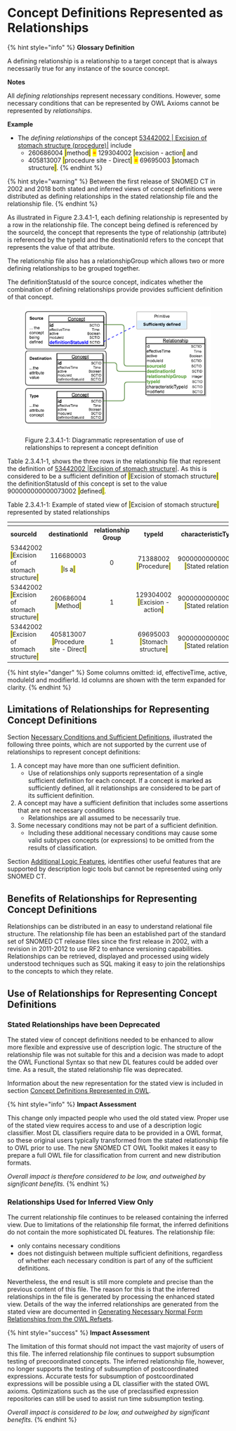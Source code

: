 # Concept Definitions Represented as Relationships

{% hint style="info" %}
**Glossary Definition**

A defining relationship is a relationship to a target concept that is always necessarily true for any instance of the source concept.

**Notes**

All _defining relationships_ represent necessary conditions.  However, some necessary conditions that can be represented by OWL Axioms cannot be represented by _relationships_.

**Example**

* The _defining relationships_ of the concept [53442002 | Excision of stomach structure (procedure)|](https://browser.ihtsdotools.org/?perspective=full\&conceptId1=53442002\&edition=MAIN/2025-07-01\&release=\&languages=en\&latestRedirect=false) include
  * 260686004 <mark style="color:blue;">|</mark>method<mark style="color:blue;">|</mark>  <mark style="color:red;">=</mark>  129304002 <mark style="color:blue;">|</mark>excision - action<mark style="color:blue;">|</mark>  and&#x20;
  * 405813007 <mark style="color:blue;">|</mark>procedure site - Direct<mark style="color:blue;">|</mark>  <mark style="color:red;">=</mark>  69695003 <mark style="color:blue;">|</mark>stomach structure<mark style="color:blue;">|</mark>.
{% endhint %}

{% hint style="warning" %}
Between the first release of SNOMED CT in 2002 and 2018 both stated and inferred views of concept definitions were distributed as defining relationships in the stated relationship file and the relationship file.
{% endhint %}

As illustrated in Figure 2.3.4.1-1, each defining relationship is represented by a row in the relationship file. The concept being defined is referenced by the sourceId, the concept that represents the type of relationship (attribute) is referenced by the typeId and the destinationId refers to the concept that represents the value of that attribute.

The relationship file also has a relationshipGroup which allows two or more defining relationships to be grouped together.

The definitionStatusId of the source concept, indicates whether the combination of defining relationships provide provides sufficient definition of that concept.

<div data-full-width="true"><figure><img src="../../../images/71172743.png" alt=""><figcaption><p>Figure 2.3.4.1-1: Diagrammatic representation of use of relationships to represent a concept definition</p></figcaption></figure></div>

Table 2.3.4.1-1, shows the three rows in the relationship file that represent the definition of [53442002 |Excision of stomach structure|](http://snomed.info/id/53442002). As this is considered to be a sufficient definition of <mark style="color:blue;">|</mark>Excision of stomach structure<mark style="color:blue;">|</mark> the definitionStatusId of this concept is set to the value 900000000000073002 <mark style="color:blue;">|</mark>defined<mark style="color:blue;">|</mark>.

Table 2.3.4.1-1: Example of stated view of <mark style="color:blue;">|</mark>Excision of stomach structure<mark style="color:blue;">|</mark> represented by stated relationships

<table data-header-hidden data-full-width="true"><thead><tr><th width="338.08831787109375"></th><th width="153.26953125" align="center"></th><th width="114.43359375" align="center"></th><th width="132.9921875" align="center"></th><th width="210.3125" align="center"></th></tr></thead><tbody><tr><td><strong>sourceId</strong></td><td align="center"><strong>destinationId</strong></td><td align="center"><strong>relationship Group</strong></td><td align="center"><strong>typeId</strong></td><td align="center"><strong>characteristicTypesId</strong></td></tr><tr><td>53442002 <mark style="color:blue;">|</mark>Excision of stomach structure<mark style="color:blue;">|</mark></td><td align="center"><p>116680003 </p><p><mark style="color:blue;">|</mark>Is a<mark style="color:blue;">|</mark></p></td><td align="center">0</td><td align="center">71388002 <mark style="color:blue;">|</mark>Procedure<mark style="color:blue;">|</mark></td><td align="center">900000000000010007 <mark style="color:blue;">|</mark>Stated relationship<mark style="color:blue;">|</mark></td></tr><tr><td>53442002 <mark style="color:blue;">|</mark>Excision of stomach structure<mark style="color:blue;">|</mark></td><td align="center">260686004 <mark style="color:blue;">|</mark>Method<mark style="color:blue;">|</mark></td><td align="center">1</td><td align="center">129304002 <mark style="color:blue;">|</mark>Excision - action<mark style="color:blue;">|</mark></td><td align="center">900000000000010007 <mark style="color:blue;">|</mark>Stated relationship<mark style="color:blue;">|</mark></td></tr><tr><td>53442002 <mark style="color:blue;">|</mark>Excision of stomach structure<mark style="color:blue;">|</mark></td><td align="center">405813007 <mark style="color:blue;">|</mark>Procedure site - Direct<mark style="color:blue;">|</mark></td><td align="center">1</td><td align="center">69695003 <mark style="color:blue;">|</mark>Stomach structure<mark style="color:blue;">|</mark></td><td align="center">900000000000010007 <mark style="color:blue;">|</mark>Stated relationship<mark style="color:blue;">|</mark></td></tr></tbody></table>

{% hint style="danger" %}
Some columns omitted: id, effectiveTime, active, moduleId and modifierId. Id columns are shown with the term expanded for clarity.
{% endhint %}

## Limitations of Relationships for Representing Concept Definitions

Section [Necessary Conditions and Sufficient Definitions](../2.3.2-necessary-conditions-and-sufficient-definitions.md), illustrated the following three points, which are not supported by the current use of relationships to represent concept definitions:

1. A concept may have more than one sufficient definition.
   * Use of relationships only supports representation of a single sufficient definition for each concept. If a concept is marked as sufficiently defined, all it relationships are considered to be part of its sufficient definition.
2. A concept may have a sufficient definition that includes some assertions that are not necessary conditions
   * Relationships are all assumed to be necessarily true.
3. Some necessary conditions may not be part of a sufficient definition.
   * Including these additional necessary conditions may cause some valid subtypes concepts (or expressions) to be omitted from the results of classification.

Section [Additional Logic Features](../2.3.3-additional-logic-features.md), identifies other useful features that are supported by description logic tools but cannot be represented using only SNOMED CT.

## Benefits of Relationships for Representing Concept Definitions

Relationships can be distributed in an easy to understand relational file structure. The relationship file has been an established part of the standard set of SNOMED CT release files since the first release in 2002, with a revision in 2011-2012 to use RF2 to enhance versioning capabilities. Relationships can be retrieved, displayed and processed using widely understood techniques such as SQL making it easy to join the relationships to the concepts to which they relate.

## Use of Relationships for Representing Concept Definitions

### Stated Relationships have been Deprecated

The stated view of concept definitions needed to be enhanced to allow more flexible and expressive use of description logic. The structure of the relationship file was not suitable for this and a decision was made to adopt the OWL Functional Syntax so that new DL features could be added over time. As a result, the stated relationship file was deprecated.

Information about the new representation for the stated view is included in section [Concept Definitions Represented in OWL](2.3.4.2-concept-definitions-represented-in-owl.md).

{% hint style="info" %}
**Impact Assessment**

This change only impacted people who used the old stated view. Proper use of the stated view requires access to and use of a description logic classifier. Most DL classifiers require data to be provided in a OWL format, so these original users typically transformed from the stated relationship file to OWL prior to use. The new SNOMED CT OWL Toolkit makes it easy to prepare a full OWL file for classification from current and new distribution formats.

_Overall impact is therefore considered to be low, and outweighed by significant benefits._
{% endhint %}

### Relationships Used for Inferred View Only

The current relationship file continues to be released containing the inferred view. Due to limitations of the relationship file format, the inferred definitions do not contain the more sophisticated DL features. The relationship file:

* only contains necessary conditions
* does not distinguish between multiple sufficient definitions, regardless of whether each necessary condition is part of any of the sufficient definitions.

Nevertheless, the end result is still more complete and precise than the previous content of this file. The reason for this is that the inferred relationships in the file is generated by processing the enhanced stated view. Details of the way the inferred relationships are generated from the stated view are documented in [Generating Necessary Normal Form Relationships from the OWL Refsets](https://app.gitbook.com/s/UVgNFMSypqSsi48DpFEe/design-considerations/2.5-generating-necessary-normal-form-relationships-from-the-owl-refsets).

{% hint style="success" %}
**Impact Assessment**

The limitation of this format should not impact the vast majority of users of this file. The inferred relationship file continues to support subsumption testing of precoordinated concepts. The inferred relationship file, however, no longer supports the testing of subsumption of postcoordinated expressions. Accurate tests for subsumption of postcoordinated expressions will be possible using a DL classifier with the stated OWL axioms. Optimizations such as the use of preclassified expression repositories can still be used to assist run time subsumption testing.

_Overall impact is considered to be low, and outweighed by significant benefits._
{% endhint %}
